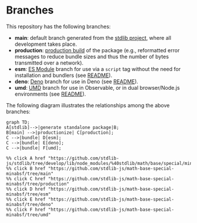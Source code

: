 <!--

@license Apache-2.0

Copyright (c) 2022 The Stdlib Authors.

Licensed under the Apache License, Version 2.0 (the "License");
you may not use this file except in compliance with the License.
You may obtain a copy of the License at

    http://www.apache.org/licenses/LICENSE-2.0

Unless required by applicable law or agreed to in writing, software
distributed under the License is distributed on an "AS IS" BASIS,
WITHOUT WARRANTIES OR CONDITIONS OF ANY KIND, either express or implied.
See the License for the specific language governing permissions and
limitations under the License.

-->

# Branches

This repository has the following branches:

-   **main**: default branch generated from the [stdlib project][stdlib-url], where all development takes place.
-   **production**: [production build][production-url] of the package (e.g., reformatted error messages to reduce bundle sizes and thus the number of bytes transmitted over a network).
-   **esm**: [ES Module][esm-url] branch for use via a `script` tag without the need for installation and bundlers (see [README][esm-readme]).
-   **deno**: [Deno][deno-url] branch for use in Deno (see [README][deno-readme]).
-   **umd**: [UMD][umd-url] branch for use in Observable, or in dual browser/Node.js environments (see [README][umd-readme]).

The following diagram illustrates the relationships among the above branches:

```mermaid
graph TD;
A[stdlib]-->|generate standalone package|B;
B[main] -->|productionize| C[production];
C -->|bundle| D[esm];
C -->|bundle| E[deno];
C -->|bundle| F[umd];

%% click A href "https://github.com/stdlib-js/stdlib/tree/develop/lib/node_modules/%40stdlib/math/base/special/minabsf"
%% click B href "https://github.com/stdlib-js/math-base-special-minabsf/tree/main"
%% click C href "https://github.com/stdlib-js/math-base-special-minabsf/tree/production"
%% click D href "https://github.com/stdlib-js/math-base-special-minabsf/tree/esm"
%% click E href "https://github.com/stdlib-js/math-base-special-minabsf/tree/deno"
%% click F href "https://github.com/stdlib-js/math-base-special-minabsf/tree/umd"
```

[stdlib-url]: https://github.com/stdlib-js/stdlib/tree/develop/lib/node_modules/%40stdlib/math/base/special/minabsf
[production-url]: https://github.com/stdlib-js/math-base-special-minabsf/tree/production
[deno-url]: https://github.com/stdlib-js/math-base-special-minabsf/tree/deno
[deno-readme]: https://github.com/stdlib-js/math-base-special-minabsf/blob/deno/README.md
[umd-url]: https://github.com/stdlib-js/math-base-special-minabsf/tree/umd
[umd-readme]: https://github.com/stdlib-js/math-base-special-minabsf/blob/umd/README.md
[esm-url]: https://github.com/stdlib-js/math-base-special-minabsf/tree/esm
[esm-readme]: https://github.com/stdlib-js/math-base-special-minabsf/blob/esm/README.md